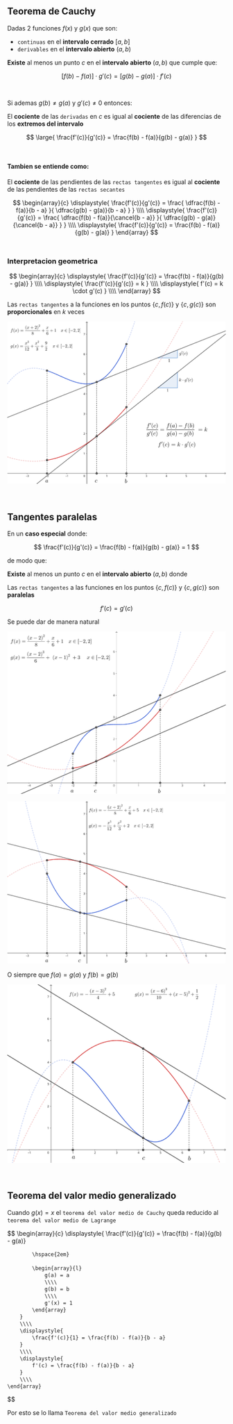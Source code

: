 ## Teorema de Cauchy

Dadas 2 funciones $f(x)$ y $g(x)$ que son:

- `continuas` en el **intervalo cerrado** $[a, b]$
- `derivables` en el **intervalo abierto** $(a, b)$

**Existe** al menos un punto $c$ en el **intervalo abierto** $(a, b)$ que cumple que:

$$
    [f(b) - f(a)] \cdot g'(c) = [g(b) - g(a)] \cdot f'(c)
$$

<br>

Si ademas $g(b) \neq g(a)$ y $g'(c) \neq 0$ entonces:

El **cociente** de las `derivadas` en $c$ es igual al **cociente** de las diferencias de los **extremos del intervalo**

$$
    \large{
        \frac{f'(c)}{g'(c)} = \frac{f(b) - f(a)}{g(b) - g(a)}
    }
$$


<br>

#### Tambien se entiende como:

El **cociente** de las pendientes de las `rectas tangentes` es igual al **cociente** de las pendientes de las `rectas secantes`

$$
    \begin{array}{c}
        \displaystyle{
            \frac{f'(c)}{g'(c)} = \frac{
                \dfrac{f(b) - f(a)}{b - a}
            }{
                \dfrac{g(b) - g(a)}{b - a} 
            } 
        }
        \\\\
        \displaystyle{
            \frac{f'(c)}{g'(c)} = \frac{
                \dfrac{f(b) - f(a)}{\cancel{b - a}}
            }{
                \dfrac{g(b) - g(a)}{\cancel{b - a}} 
            }
        }
        \\\\
        \displaystyle{
            \frac{f'(c)}{g'(c)} = \frac{f(b) - f(a)}{g(b) - g(a)}
        }
    \end{array}
$$
<br>



### Interpretacion geometrica

$$
    \begin{array}{c}
        \displaystyle{
            \frac{f'(c)}{g'(c)} = \frac{f(b) - f(a)}{g(b) - g(a)}
        }
        \\\\
        \displaystyle{
            \frac{f'(c)}{g'(c)} = k
        }
        \\\\
        \displaystyle{
            f'(c) = k \cdot g'(c)
        }
        \\\\
    \end{array}
$$

Las `rectas tangentes` a la funciones en los puntos $\{c, f(c)\}$ y $\{c, g(c)\}$ son **proporcionales** en $k$ veces

![alt](./teorema-de-cauchy-4.svg)

<br>


## Tangentes paralelas

En un **caso especial** donde:

$$
    \frac{f'(c)}{g'(c)} = \frac{f(b) - f(a)}{g(b) - g(a)} = 1
$$

de modo que:

**Existe** al menos un punto $c$ en el **intervalo abierto** $(a, b)$ donde 

Las `rectas tangentes` a las funciones en los puntos $\{c, f(c)\}$ y $\{c, g(c)\}$ son **paralelas**

$$
    f'(c) = g'(c)
$$

Se puede dar de manera natural

![alt](./teorema-de-cauchy-3.svg)

![alt](./teorema-de-cauchy-1.svg)

O siempre que $f(a) = g(a)$ y $f(b) = g(b)$

![alt](./teorema-de-cauchy-2.svg)

<br>



## Teorema del valor medio generalizado

Cuando $g(x) = x$ el `teorema del valor medio de Cauchy` queda reducido al `teorema del valor medio de Lagrange`

$$
    \begin{array}{c}
        \displaystyle{
            \frac{f'(c)}{g'(c)} = \frac{f(b) - f(a)}{g(b) - g(a)}

            \hspace{2em}

            \begin{array}{l}
                g(a) = a
                \\\\
                g(b) = b
                \\\\
                g'(x) = 1
            \end{array}
        }
        \\\\
        \displaystyle{
            \frac{f'(c)}{1} = \frac{f(b) - f(a)}{b - a}
        }
        \\\\
        \displaystyle{
            f'(c) = \frac{f(b) - f(a)}{b - a}
        }
        \\\\
    \end{array}
$$

Por esto se lo llama `Teorema del valor medio generalizado`

<br>